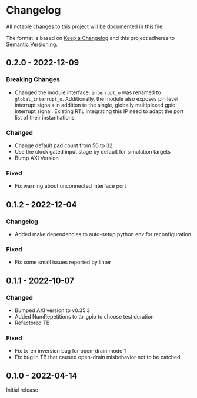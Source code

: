 # Changelog
All notable changes to this project will be documented in this file.

The format is based on [Keep a Changelog](http://keepachangelog.com/en/1.0.0/)
and this project adheres to [Semantic Versioning](http://semver.org/spec/v2.0.0.html).

## 0.2.0 - 2022-12-09
### Breaking Changes
- Changed the module interface. ``interrupt_o`` was renamed to
  ``global_interrupt_o``. Additionally, the module also exposes pin level
  interrupt signals in addition to the single, globally multiplexed gpio
  interrupt signal. Existing RTL integrating this IP need to adapt the port
  list of their instantiations.
### Changed
- Change default pad count from 56 to 32.
- Use the clock gated input stage by default for simulation targets
- Bump AXI Version
### Fixed
- Fix warning about unconnected interface port

## 0.1.2 - 2022-12-04
### Changelog
- Added make dependencies to auto-setup python env for reconfiguration

### Fixed
- Fix some small issues reported by linter

## 0.1.1 - 2022-10-07
### Changed
- Bumped AXI version to v0.35.3
- Added NumRepetitions to tb_gpio to choose test duration
- Refactored TB

### Fixed
- Fix tx_en inversion bug for open-drain mode 1
- Fix bug in TB that caused open-drain misbehavior not to be catched


## 0.1.0 - 2022-04-14
Initial release

